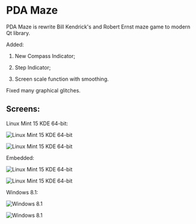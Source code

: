 PDA Maze
=============

PDA Maze is rewrite Bill Kendrick's and Robert Ernst maze game to modern Qt library.

Added:

1. New Compass Indicator;

2. Step Indicator;

3. Screen scale function with smoothing.

Fixed many graphical glitches.

## Screens:

Linux Mint 15 KDE 64-bit:

![Linux Mint 15 KDE 64-bit](https://raw.github.com/EXL/PDA_Maze/master/screens/PDA_Maze_Mint_1.png)

![Linux Mint 15 KDE 64-bit](https://raw.github.com/EXL/PDA_Maze/master/screens/PDA_Maze_Mint_2.png)

Embedded:

![Linux Mint 15 KDE 64-bit](https://raw.github.com/EXL/PDA_Maze/master/screens/PDA_Maze_Embedded_1.png)

![Linux Mint 15 KDE 64-bit](https://raw.github.com/EXL/PDA_Maze/master/screens/PDA_Maze_Embedded_2.png)

Windows 8.1:

![Windows 8.1](https://raw.github.com/EXL/PDA_Maze/master/screens/PDA_Maze_Windows_1.png)

![Windows 8.1](https://raw.github.com/EXL/PDA_Maze/master/screens/PDA_Maze_Windows_2.png)

